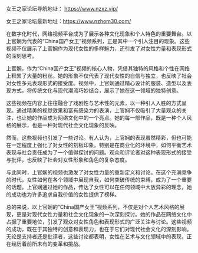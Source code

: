 女王之家论坛导航地址： https://www.nzxz.vip/

女王之家论坛最新地址：https://www.nzhom30.com/

在数字化时代，网络视频平台成为了展示各种文化现象和个人特色的重要舞台。以上官娴为代表的“China国产女王”视频系列，正是其中一个引人注目的现象。这些视频不仅展示了上官娴作为现代女性的多样魅力，还引发了对女性力量和表现形式的深刻思考。

上官娴，作为“China国产女王”视频的核心人物，凭借其独特的风格和个性在网络上积累了大量的粉丝。她的形象不仅代表了现代女性的自信与独立，也反映了社会对女性多元表现形式的接受度。视频中，上官娴通过精心设计的服装、造型以及表现方式，将传统文化与现代潮流巧妙结合，展示了她在这一领域的独特创意。

这些视频在内容上往往融合了戏剧性与艺术性的元素，以一种引人入胜的方式呈现。通过精美的视觉效果和富有感染力的表演，上官娴不仅吸引了大量观众的关注，也让她的作品成为网络文化中的一个亮点。她的每一部作品，既是一种个人风格的展示，也是一种对现代社会文化现象的反映。

然而，这些视频也引发了一些讨论。有人认为，上官娴的表现虽然精彩，但也可能在一定程度上强化了对女性的刻板印象。特别是在商业化的环境中，如何平衡艺术表现与社会责任成为了一个值得探讨的问题。观众和评论者对这种表现形式的接受与批评，也反映了社会对女性形象和角色的复杂态度。

与此同时，上官娴的视频也激发了对女性力量的重新定义和讨论。在这个充满竞争的时代，女性如何在各个领域中展现自我，如何突破传统的束缚，成为了一个重要的话题。上官娴通过她的作品，传达了女性可以在任何领域中大放异彩的理念，她的成功也为许多追求自我价值的女性提供了榜样。

总的来说，以上官娴的“China国产女王”视频系列，不仅是对个人艺术风格的展现，更是对现代女性力量和社会文化现象的一次深刻探讨。她的作品在网络文化中占据了重要地位，引发了观众对女性角色和表现形式的广泛关注与讨论。这些视频的成功，既在于其独特的创意和表现力，也在于它们对现代社会文化的深刻影响。无论是支持者还是批评者，这些讨论都表明，女性在艺术与文化领域中的表现，正在经历着前所未有的变革和挑战。
